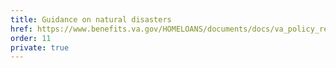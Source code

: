 ```yaml
---
title: Guidance on natural disasters
href: https://www.benefits.va.gov/HOMELOANS/documents/docs/va_policy_regarding_natural_disasters.pdf
order: 11
private: true
---
```

